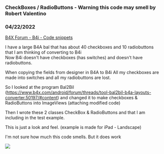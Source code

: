 ### CheckBoxes / RadioButtons - **Warning** this code may smell by Robert Valentino
### 04/22/2022
[B4X Forum - B4i - Code snippets](https://www.b4x.com/android/forum/threads/140050/)

I have a large B4A bal that has about 40 checkboxes and 10 radiobuttons that I am thinking of converting to B4i  
Now B4i doesn't have checkboxes (has switches) and doesn't have radiobuttons.  
  
When copying the fields from designer in B4A to B4i All my checkboxes are made into switches and all my radiobuttons are lost.  
  
So I looked at the program Bal2Bil (<https://www.b4x.com/android/forum/threads/tool-bal2bil-b4a-layouts-converter.50197/#content>) and changed it to make checkboxes & RadioButtons into ImageViews (attaching modified code)  
  
Then I wrote these 2 classes CheckBox & RadioButtons and that I am including in the test example.  
  
This is just a look and feel. (example is made for iPad - Landscape)  
  
I'm not sure how much this code smells. But it does work  
  
![](https://www.b4x.com/android/forum/attachments/128304)